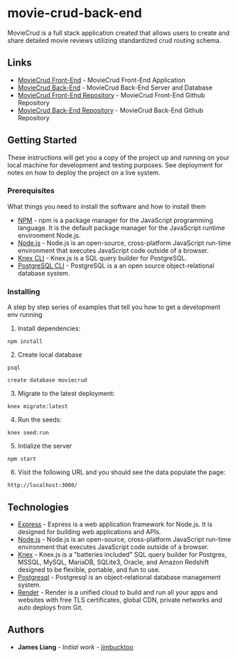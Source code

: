 # movie-crud-back-end

MovieCrud is a full stack application created that allows users to create and share detailed movie reviews utilizing standardized crud routing schema.

## Links

* [MovieCrud Front-End](https://mcrud.surge.sh/) - MovieCrud Front-End Application
* [MovieCrud Back-End](https://movie-crud-io.herokuapp.com/) - MovieCrud Back-End Server and Database
* [MovieCrud Front-End Repository](https://github.com/jimbucktoo/movie-crud-front-end/) - MovieCrud Front-End Github Repository
* [MovieCrud Back-End Repository](https://github.com/jimbucktoo/movie-crud-back-end/) - MovieCrud Back-End Github Repository

## Getting Started

These instructions will get you a copy of the project up and running on your local machine for development and testing purposes. See deployment for notes on how to deploy the project on a live system.

### Prerequisites

What things you need to install the software and how to install them

* [NPM](https://www.npmjs.com/) - npm is a package manager for the JavaScript programming language. It is the default package manager for the JavaScript runtime environment Node.js.
* [Node.js](https://www.nodejs.org/) - Node.js is an open-source, cross-platform JavaScript run-time environment that executes JavaScript code outside of a browser.
* [Knex CLI](https://knexjs.org/) - Knex.js is a SQL query builder for PostgreSQL.
* [PostgreSQL CLI](https://www.postgresql.org/) - PostgreSQL is a an open source object-relational database system.

### Installing

A step by step series of examples that tell you how to get a development env running

1. Install dependencies:

```
npm install
```

2. Create local database

```
psql

create database moviecrud
```

3. Migrate to the latest deployment:

```
knex migrate:latest
```

4. Run the seeds:

```
knex seed:run
```

5. Intialize the server

```
npm start
```

6. Visit the following URL and you should see the data populate the page:

```
http://localhost:3000/
```

## Technologies

* [Express](https://expressjs.com/) - Express is a web application framework for Node.js. It is designed for building web applications and APIs.
* [Node.js](https://nodejs.org/en/) - Node.js is an open-source, cross-platform JavaScript run-time environment that executes JavaScript code outside of a browser.
* [Knex](https://knexjs.org/) -  Knex.js is a "batteries included" SQL query builder for Postgres, MSSQL, MySQL, MariaDB, SQLite3, Oracle, and Amazon Redshift designed to be flexible, portable, and fun to use.
* [Postgresql](https://postgresql.org/) - Postgresql is an object-relational database management system.
* [Render](https://www.render.com/) - Render is a unified cloud to build and run all your apps and websites with free TLS certificates, global CDN, private networks and auto deploys from Git.

## Authors

* **James Liang** - *Initial work* - [jimbucktoo](https://github.com/jimbucktoo/)
